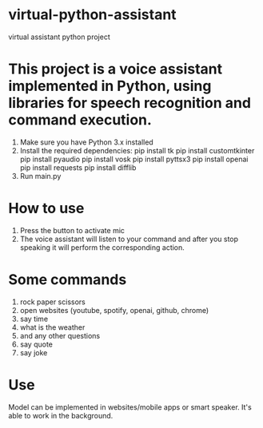# virtual-python-assistant
virtual assistant python project

# This project is a voice assistant implemented in Python, using libraries for speech recognition and command execution.
1. Make sure you have Python 3.x installed
2. Install the required dependencies:
pip install tk
pip install customtkinter
pip install pyaudio
pip install vosk
pip install pyttsx3
pip install openai
pip install requests
pip install difflib
3. Run main.py

# How to use
1. Press the button to activate mic
2. The voice assistant will listen to your command and after you stop speaking it will perform the corresponding action.

# Some commands
1. rock paper scissors
2. open websites (youtube, spotify, openai, github, chrome)
3. say time
4. what is the weather
5. and any other questions
6. say quote
7. say joke

# Use
Model can be implemented in websites/mobile apps or smart speaker.
It's able to work in the background.
